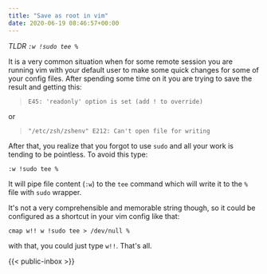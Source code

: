 ```yaml
---
title: "Save as root in vim"
date: 2020-06-19 08:46:57+00:00
---
```

 *TLDR `:w !sudo tee %`*

It is a very common situation when for some remote session you are running vim with your default user to make some quick changes for some of your config files. After spending some time on it you are trying to save the result and getting this:

> `E45: 'readonly' option is set (add ! to override)`

or

> `"/etc/zsh/zshenv" E212: Can't open file for writing`

After that, you realize that you forgot to use `sudo` and all your work is tending to be pointless. To avoid this type:

`:w !sudo tee %`

It will pipe file content (`:w`) to the `tee` command which will write it to the `%` file with `sudo` wrapper.

It's not a very comprehensible and memorable string though, so it could be configured as a shortcut in your vim config like that:

```
cmap w!! w !sudo tee > /dev/null %
```

with that, you could just type `w!!`. That's all.
 

 {{< public-inbox \>}}